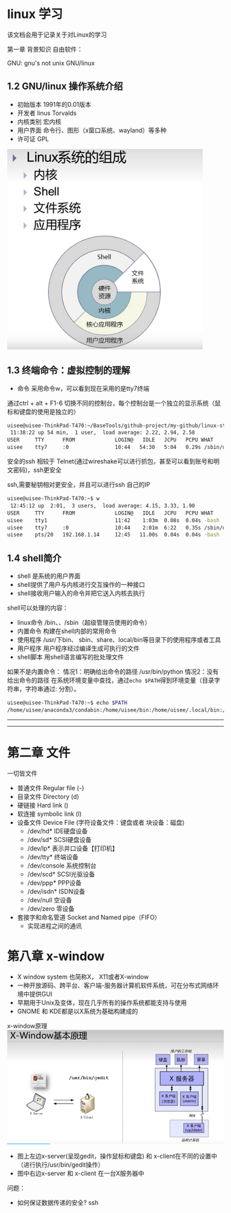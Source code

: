 # linux 学习

该文档会用于记录关于对Linux的学习

第一章 背景知识
自由软件：

GNU: gnu's not unix
GNU/linux

## 1.2 GNU/linux 操作系统介绍

- 初始版本 1991年的0.01版本
- 开发者   linus Torvalds
- 内核类别  宏内核
- 用户界面  命令行、图形（x窗口系统、wayland）等多种
- 许可证    GPL

![linux系统的组成](./image/Linux内核组成.png)

## 1.3 终端命令：虚拟控制的理解

- 命令 采用命令w，可以看到现在采用的是tty7终端

通过ctrl + alt + F1-6 切换不同的控制台，每个控制台是一个独立的显示系统（鼠标和键盘的使用是独立的）

```bash
uisee@uisee-ThinkPad-T470:~/BaseTools/github-project/my-github/linux-studying[main]$ w
 11:38:22 up 54 min,  1 user,  load average: 2.22, 2.94, 2.58
USER     TTY      FROM             LOGIN@   IDLE   JCPU   PCPU WHAT
uisee    tty7     :0               10:44   54:30   5:04   0.29s /sbin/upstart --user
```

安全的ssh
相较于 Telnet(通过wireshake可以进行抓包，甚至可以看到账号和明文密码)，ssh更安全

ssh,需要秘钥相对更安全，并且可以进行ssh 自己的IP

```bash
uisee@uisee-ThinkPad-T470:~$ w
 12:45:12 up  2:01,  3 users,  load average: 4.15, 3.33, 1.90
USER     TTY      FROM             LOGIN@   IDLE   JCPU   PCPU WHAT
uisee    tty1                      11:42    1:03m  0.08s  0.04s -bash
uisee    tty7     :0               10:44    2:01m  6:22   0.35s /sbin/upstart -
uisee    pts/20   192.168.1.14     12:45   11.00s  0.04s  0.04s -bash  // 这个是登录的状态是ssh 登录自己的ip
```

## 1.4 shell简介

- shell 是系统的用户界面
- shell提供了用户与内核进行交互操作的一种接口
- shell接收用户输入的命令并把它送入内核去执行

shell可以处理的内容：

- linux命令      /bin、、/sbin（超级管理员使用的命令）
- 内置命令        构建在shell内部的常用命令
- 使用程序        /usr/下bin、 sbin、share、local/bin等目录下的使用程序或者工具
- 用户程序        用户程序经过编译生成可执行的文件
- shell脚本      用shell语言编写的批处理文件

如果不是内置命令：
情况1：明确给出命令的路径
/usr/bin/python
情况2：没有给出命令的路径
在系统环境变量中查找，通过`echo $PATH`得到环境变量（目录字符串，字符串通过: 分割）。

```bash
uisee@uisee-ThinkPad-T470:~$ echo $PATH
/home/uisee/anaconda3/condabin:/home/uisee/bin:/home/uisee/.local/bin:/usr/local/sbin:/usr/local/bin:/usr/sbin:/usr/bin:/sbin:/bin:/usr/games:/usr/local/games:/snap/bin
```

---
---



# 第二章 文件
一切皆文件

- 普通文件  Regular file (-)
- 目录文件  Directory  (d)
- 硬链接    Hard link  ()
- 软连接    symbolic link (l)
- 设备文件  Device File             (字符设备文件：键盘或者 块设备：磁盘)
  - /dev/hd*             IDE硬盘设备
  - /dev/sd*             SCSI硬盘设备
  - /dev/lp*             表示并口设备【打印机】
  - /dev/tty*            终端设备
  - /dev/console         系统控制台
  - /dev/scd*            SCSI光驱设备
  - /dev/ppp*            PPP设备
  - /dev/isdn*           ISDN设备
  - /dev/null            空设备
  - /dev/zero            零设备
- 套接字和命名管道  Socket and Named pipe（FIFO）
  - 实现进程之间的通讯



# 第八章 x-window
- X window system 也简称X， X11或者X-window
- 一种开放源码、跨平台、客户端-服务器计算机软件系统，可在分布式网络环境中提供GUI
- 早期用于Unix及变体，现在几乎所有的操作系统都能支持与使用
- GNOME 和 KDE都是以X系统为基础构建成的

x-window原理
![x-window基本原理](./image/x-window基本原理.png)

- 图上左边x-server(呈现gedit，操作鼠标和键盘) 和 x-client在不同的设置中（进行执行/usr/bin/gedit操作）
- 图中右边x-server 和 x-client 在一台X服务器中

问题：
- 如何保证数据传递的安全? ssh